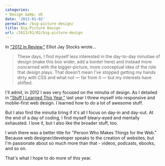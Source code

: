 ```yaml
---
categories:
- Design &amp; UX
date: '2013-01-02'
permalink: /big-picture-design/
title: Big-Picture Design
url: /2013/01/02/big-picture-design
---
```


In <a href="http://elliotjaystocks.com/blog/2012-in-review/">"2012 in Review,"</a> Elliot Jay Stocks wrote...

<blockquote>These days, I find myself less interested in the day-to-day minutiae of design (make this box wider, add a border here) and instead more concerned with the bigger-picture, more conceptual idea of the role that design plays. That doesn’t mean I’ve stopped getting my hands dirty with CSS and what not — far from it — but my interests have shifted.</blockquote>

I'll admit, in 2012 I was very focused on the minutia of design. As I detailed in <a href="https://gomakethings.com/stuff-i-learned-this-year/">"Stuff I Learned This Year,"</a> last year I threw myself into responsive and mobile-first web design. I learned how to do a lot of awesome stuff.

But I also find the minutia tiring if it's all I focus on day-in and day-out. At the end of a day of coding, I find myself bleary-eyed and mentally exhausted. I love it, but I also like the broader stuff, too.

I wish there was a better title for "Person Who Makes Things for the Web." Because web designer/developer speaks to the creation of websites, but I'm passionate about so much more than that - videos, podcasts, ebooks, and so on.

That's what I hope to do more of this year.
